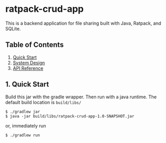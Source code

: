 # ratpack-crud-app

This is a backend application for file sharing built with Java, Ratpack, and SQLite.

## Table of Contents

1. [Quick Start](#1-quick-start)
2. [System Design]()
3. [API Reference]()

## 1. Quick Start

Build this jar with the gradle wrapper. Then run with a java runtime. The default build location is `build/libs/`
```shell
$ ./gradlew jar
$ java -jar build/libs/ratpack-crud-app-1.0-SNAPSHOT.jar
```

or, immediately run
```shell
$ ./gradlew run
```
